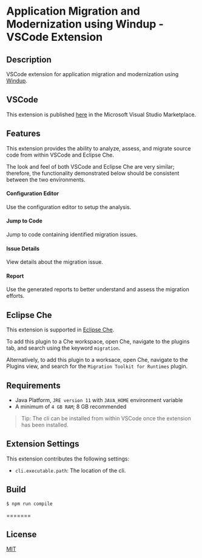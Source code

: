 # Application Migration and Modernization using Windup - VSCode Extension

<!-- [![License](https://img.shields.io/badge/license-MIT-brightgreen.svg)](https://github.com/windup/rhamt-vscode-extension/blob/master/README.md) -->
<!-- [![Visual Studio Marketplace](https://vsmarketplacebadge.apphb.com/version/redhat.mtr-vscode-extension.svg)](https://marketplace.visualstudio.com/items?itemName=redhat.mtr-vscode-extension) -->
<!-- [![Visual Studio Marketplace](https://vsmarketplacebadge.apphb.com/installs/redhat.mtr-vscode-extension.svg)](https://marketplace.visualstudio.com/items?itemName=redhat.mtr-vscode-extension) -->
<!-- [![Visual Studio Marketplace](https://vsmarketplacebadge.apphb.com/downloads-short/redhat.mtr-vscode-extension.svg)](https://marketplace.visualstudio.com/items?itemName=redhat.mtr-vscode-extension) -->
## Description

VSCode extension for application migration and modernization using [Windup](https://github.com/windup/windup).

## VSCode

This extension is published [here](https://marketplace.visualstudio.com/items?itemName=redhat.windup-vscode-extension) in the Microsoft Visual Studio Marketplace.

<!-- ![VSCode Extension Marketplace View](resources/mta_marketplace.png) -->

## Features

This extension provides the ability to analyze, assess, and migrate source code from within VSCode and Eclipse Che.

The look and feel of both VSCode and Eclipse Che are very similar; therefore, the functionality demonstrated below should be consistent between the two environments.

#### Configuration Editor
Use the configuration editor to setup the analysis.  
  
<!-- ![Configuration Editor](resources/configuration_editor.gif)   -->

#### Jump to Code
Jump to code containing identified migration issues.  
  
<!-- ![Configuration Wizard](resources/jump_to_code.gif)   -->

#### Issue Details
View details about the migration issue.  
  
<!-- ![Configuration Wizard](resources/issue_details.gif)   -->
  
#### Report
Use the generated reports to better understand and assess the migration efforts.  
  
<!-- ![Configuration Wizard](resources/report.gif)   -->

## Eclipse Che

This extension is supported in [Eclipse Che](https://www.eclipse.org/che/).

To add this plugin to a Che workspace, open Che, navigate to the plugins tab, and search using the keyword `migration`.

Alternatively, to add this plugin to a worksace, open Che, navigate to the Plugins view, and search for the `Migration Toolkit for Runtimes` plugin.

## Requirements

* Java Platform, `JRE version 11` with `JAVA_HOME` environment variable 
* A minimum of `4 GB RAM`; 8 GB recommended

> Tip: The cli can be installed from within VSCode once the extension has been installed.

## Extension Settings

This extension contributes the following settings:

* `cli.executable.path`: The location of the cli.

## Build

```bash
$ npm run compile
```
=======

## License
[MIT](LICENSE)
